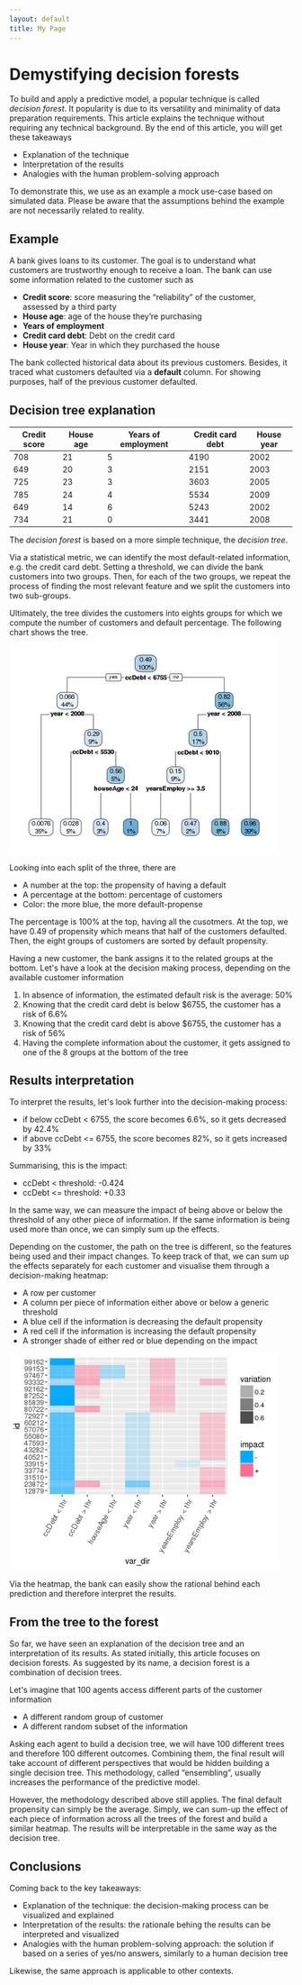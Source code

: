 ```yaml
---
layout: default
title: My Page
---
```



# Demystifying decision forests

To build and apply a predictive model, a popular technique is called *decision forest*. It popularity is due to its versatility and minimality of data preparation requirements.
This article explains the technique without requiring any technical background. By the end of this article, you will get these takeaways
-	Explanation of the technique
-	Interpretation of the results
-	Analogies with the human problem-solving approach

To demonstrate this, we use as an example a mock use-case based on simulated data. Please be aware that the assumptions behind the example are not necessarily related to reality.

## Example

A bank gives loans to its customer. The goal is to understand what customers are trustworthy enough to receive a loan. The bank can use some information related to the customer such as 
-	**Credit score**: score measuring the “reliability” of the customer, assessed by a third party
-	**House age**: age of the house they’re purchasing
-	**Years of employment**
-	**Credit card debt**: Debt on the credit card
-	**House year**: Year in which they purchased the house

The bank collected historical data about its previous customers. Besides, it traced what customers defaulted via a **default** column. For showing purposes, half of the previous customer defaulted.

## Decision tree explanation

| Credit score | House age | Years of employment | Credit card debt | House year|
|---|---|---|---|---|
708|21|5|4190|2002|0|
649|20|3|2151|2003|0|
725|23|3|3603|2005|0|
785|24|4|5534|2009|0|
649|14|6|5243|2002|0|
734|21|0|3441|2008|0|

The *decision forest* is based on a more simple technique, the *decision tree*.

Via a statistical metric, we can identify the most default-related information, e.g. the credit card debt. Setting a threshold, we can divide the bank customers into two groups. Then, for each of the two groups, we repeat the process of finding the most relevant feature and we split the customers into two sub-groups.

Ultimately, the tree divides the customers into eights groups for which we compute the number of customers and default percentage.
The following chart shows the tree.
 ![tree](https://github.com/micheleusuelli/micheleusuelli.github.io/blob/master/articles-html/forest/tree.png)

Looking into each split of the three, there are
- A number at the top: the propensity of having a default
- A percentage at the bottom: percentage of customers
- Color: the more blue, the more default-propense

The percentage is 100% at the top, having all the cusotmers. At the top, we have 0.49 of propensity which means that half of the customers defaulted. Then, the eight groups of customers are sorted by default propensity.

Having a new customer, the bank assigns it to the related groups at the bottom. Let's have a look at the decision making process, depending on the available customer information

1. In absence of information, the estimated default risk is the average: 50%
2. Knowing that the credit card debt is below $6755, the customer has a risk of 6.6%
3. Knowing that the credit card debt is above $6755, the customer has a risk of 56%
4. Having the complete information about the customer, it gets assigned to one of the 8 groups at the bottom of the tree

## Results interpretation

To interpret the results, let's look further into the decision-making process:

-	if below ccDebt < 6755, the score becomes 6.6%, so it gets decreased by 42.4%
-	if above ccDebt <= 6755, the score becomes 82%, so it gets increased by 33%

Summarising, this is the impact:

-	ccDebt < threshold: -0.424
-	ccDebt <= threshold: +0.33

In the same way, we can measure the impact of being above or below the threshold of any other piece of information. If the same information is being used more than once, we can simply sum up the effects. 

Depending on the customer, the path on the tree is different, so the features being used and their impact changes. To keep track of that, we can sum up the effects separately for each customer and visualise them through a decision-making heatmap:

- A row per customer
- A column per piece of information either above or below a generic threshold
- A blue cell if the information is decreasing the default propensity
- A red cell if the information is increasing the default propensity
- A stronger shade of either red or blue depending on the impact

 ![ heatmap](https://github.com/micheleusuelli/micheleusuelli.github.io/blob/master/articles-html/forest/heatmap.png)

Via the heatmap, the bank can easily show the rational behind each prediction and therefore interpret the results.



## From the tree to the forest

So far, we have seen an explanation of the decision tree and an interpretation of its results. As stated initially, this article focuses on decision forests. As suggested by its name, a decision forest is a combination of decision trees.

Let's imagine that 100 agents access different parts of the customer information
- A different random group of customer
- A different random subset of the information

Asking each agent to build a decision tree, we will have 100 different trees and therefore 100 different outcomes. Combining them, the final result will take account of different perspectives that would be hidden building a single decision tree. This methodology, called “ensembling”, usually increases the performance of the predictive model.

However, the methodology described above still applies. The final default propensity can simply be the average. Simply, we can sum-up the effect of each piece of information across all the trees of the forest and build a similar heatmap. The results will be interpretable in the same way as the decision tree.

## Conclusions

Coming back to the key takeaways:
-	Explanation of the technique: the decision-making process can be visualized and explained
-	Interpretation of the results: the rationale behing the results can be interpreted and visualized
-	Analogies with the human problem-solving approach: the solution if based on a series of yes/no answers, similarly to a human decision tree

Likewise, the same approach is applicable to other contexts.
